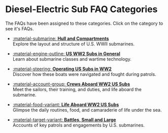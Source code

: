 # Diesel-Electric Sub FAQ Categories

The FAQs have been assigned to these categories.  Click on the category to see it's FAQs.

- [:material-submarine: **Hull and Compartments**](Hull%20and%20Compartments/)  
  Explore the layout and structure of U.S. WWII submarines.

- [:material-engine-outline: **US WW2 Subs in General**](US%20WW2%20Subs%20in%20General/)  
  Learn about submarine classes and wartime technology.

- [:material-steering: **Operating US Subs in WW2**](Operating%20US%20Subs%20in%20WW2/)  
  Discover how these boats were navigated and fought during patrols.

- [:material-account-group: **Crews Aboard WW2 US Subs**](Crews%20Aboard%20WW2%20US%20Subs/)  
  Meet the sailors, their training, and duties, and life aboard the submarine.

- [:material-food-variant: **Life Aboard WW2 US Subs**](Life%20Aboard%20WW2%20US%20Subs/)  
  Glimpse the daily routines, food, and camaraderie of life under the sea.

- [:material-target-variant: **Battles, Small and Large**](Battles,%20Small%20and%20Large/)  
  Accounts of key patrols and engagements by U.S. submarines.
